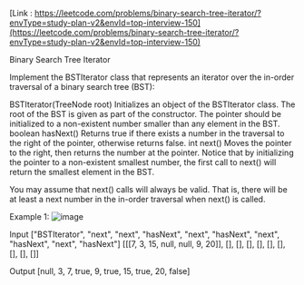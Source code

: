 [Link : https://leetcode.com/problems/binary-search-tree-iterator/?envType=study-plan-v2&envId=top-interview-150](https://leetcode.com/problems/binary-search-tree-iterator/?envType=study-plan-v2&envId=top-interview-150)

Binary Search Tree Iterator

Implement the BSTIterator class that represents an iterator over the in-order traversal of a binary search tree (BST):

BSTIterator(TreeNode root) Initializes an object of the BSTIterator class. The root of the BST is given as part of the constructor. The pointer should be initialized to a non-existent number smaller than any element in the BST.
boolean hasNext() Returns true if there exists a number in the traversal to the right of the pointer, otherwise returns false.
int next() Moves the pointer to the right, then returns the number at the pointer.
Notice that by initializing the pointer to a non-existent smallest number, the first call to next() will return the smallest element in the BST.

You may assume that next() calls will always be valid. That is, there will be at least a next number in the in-order traversal when next() is called.

 

Example 1:
![image](https://github.com/Viv0508/100-days-of-code/assets/95094911/b4dd0a5e-80c6-40bd-bcce-884b48377ac5)


Input
["BSTIterator", "next", "next", "hasNext", "next", "hasNext", "next", "hasNext", "next", "hasNext"]
[[[7, 3, 15, null, null, 9, 20]], [], [], [], [], [], [], [], [], []]

Output
[null, 3, 7, true, 9, true, 15, true, 20, false]
